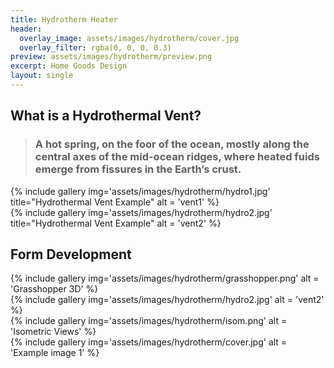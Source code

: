 ```yaml
---
title: Hydrotherm Heater
header:
  overlay_image: assets/images/hydrotherm/cover.jpg
  overlay_filter: rgba(0, 0, 0, 0.3)
preview: assets/images/hydrotherm/preview.png
excerpt: Home Goods Design
layout: single
---
```



<section id="intro">
<div class="row margin-topbottom-null" markdown="block">
<div class="col-md-12" markdown="block">

## What is a Hydrothermal Vent?

>### A hot spring, on the foor of the ocean, mostly along the central axes of the mid-ocean ridges, where heated fuids emerge from fissures in the Earth’s crust.


</div>
<div class="col-md-6" markdown="block">
    {% include gallery img='assets/images/hydrotherm/hydro1.jpg' title="Hydrothermal Vent Example" alt = 'vent1' %}
    
</div>
<div class="col-md-6" markdown="block">
    {% include gallery img='assets/images/hydrotherm/hydro2.jpg' title="Hydrothermal Vent Example" alt = 'vent2' %}
    
</div>
</div>
</section>

<section id="form">
<div class="row margin-topbottom-null" markdown="block">
<div class="col-md-12" markdown="block">


## Form Development


</div>
<div class="col-md-6" markdown="block">
    {% include gallery img='assets/images/hydrotherm/grasshopper.png' alt = 'Grasshopper 3D' %}
    
</div>
<div class="col-md-6" markdown="block">
    {% include gallery img='assets/images/hydrotherm/hydro2.jpg' alt = 'vent2' %}
    
</div>
</div>
</section>

<section id="isometric">
<div class="row margin-topbottom-null" markdown="block">
<div class="col-md-12" markdown="block">
    {% include gallery img='assets/images/hydrotherm/isom.png' alt = 'Isometric Views' %}
    
</div>
</div>
</section>


<section id="desk" class="padding-topbottom-null">
    {% include gallery img='assets/images/hydrotherm/cover.jpg' alt = 'Example image 1' %}
</section>
